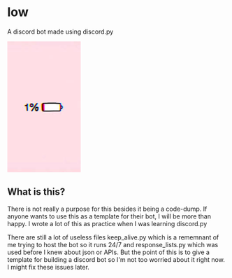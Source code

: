 # low
A discord bot made using discord.py

![](https://raw.githubusercontent.com/buzZ-exe/low/master/pic.jpg?token=AQJMTP3GBHJWGZRTZVPVAZLBMVYTU)

## What is this?
There is not really a purpose for this besides it being a code-dump. If anyone wants to use this as a template for their bot, I will be more than happy.
I wrote a lot of this as practice when I was learning discord.py

There are still a lot of useless files keep_alive.py which is a rememnant of me trying to host the bot so it runs 24/7 and response_lists.py which was used before I knew about json or APIs.
But the point of this is to give a template for building a discord bot so I'm not too worried about it right now. I might fix these issues later.
